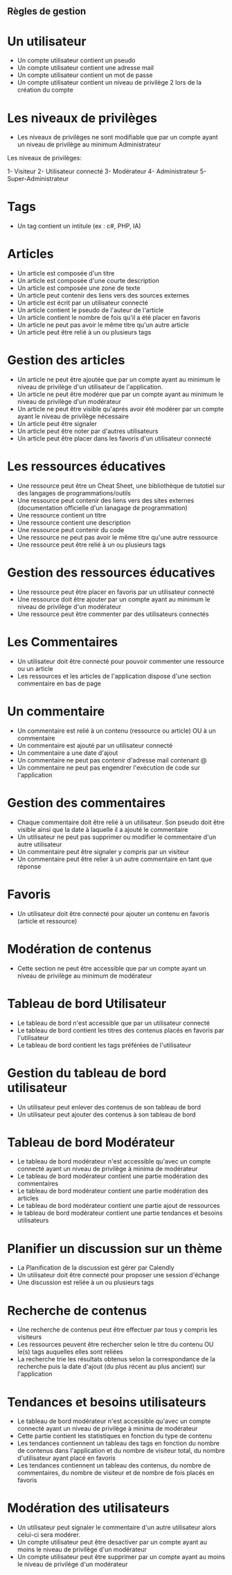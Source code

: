 
## Règles de gestion



# Un utilisateur 

- Un compte utilisateur contient un pseudo 
- Un compte utilisateur contient une adresse mail
- Un compte utilisateur contient un mot de passe
- Un compte utilisateur contient un niveau de privilège 2 lors de la création du compte

# Les niveaux de privilèges 

- Les niveaux de privilèges ne sont modifiable que par un compte ayant un niveau de privilège au minimum Administrateur 

Les niveaux de privilèges:

1- Visiteur
2- Utilisateur connecté 
3- Modérateur
4- Administrateur
5- Super-Administrateur

# Tags 

- Un tag contient un intitule (ex : c#, PHP, IA)

# Articles 

- Un article est composée d'un titre
- Un article est composée d'une courte description
- Un article est composée une zone de texte
- Un article peut contenir des liens vers des sources externes
- Un article est écrit par un utilisateur connecté 
- Un article contient le pseudo de l'auteur de l'article
- Un article contient le nombre de fois qu'il a été placer en favoris 
- Un article ne peut pas avoir le même titre qu'un autre article
- Un article peut être relié à un ou plusieurs tags 

# Gestion des articles

- Un article ne peut être ajoutée que par un compte ayant au minimum le niveau de privilège d'un utilisateur de l'application.
- Un article ne peut être modérer que par un compte ayant au minimum le niveau de privilège d'un modérateur
- Un article ne peut être visible qu'aprés avoir été modérer par un compte ayant le niveau de privilège nécessaire 
- Un article peut être signaler
- Un article peut être noter par d'autres utilisateurs 
- Un article peut être placer dans les favoris d'un utilisateur connecté

# Les ressources éducatives 

- Une ressource peut être un Cheat Sheet, une bibliothèque de tutotiel sur des langages de programmations/outils
- Une ressource peut contenir des liens vers des sites externes (documentation officielle d'un lanagage de programmation)
- Une ressource contient un titre 
- Une ressource contient une description 
- Une ressource peut contenir du code 
- Une ressource ne peut pas avoir le même titre qu'une autre ressource 
- Une ressource peut être relié à un ou plusieurs tags 

# Gestion des ressources éducatives 

- Une ressource peut être placer en favoris par un utilisateur connecté
- Une ressource doit être ajouter par un compte ayant au minimum le niveau de privilège d'un modérateur
- Une ressource peut être commenter par des utilisateurs connectés 

# Les Commentaires 

- Un utilisateur doit être connecté pour pouvoir commenter une ressource ou un article
- Les ressources et les articles de l'application dispose d'une section commentaire en bas de page 

# Un commentaire

- Un commentaire est relié à un contenu (ressource ou article) OU à un commentaire
- Un commentaire est ajouté par un utilisateur connecté 
- Un commentaire a une date d'ajout 
- Un commentaire ne peut pas contenir d'adresse mail contenant @ 
- Un commentaire ne peut pas engendrer l'exécution de code sur l'application 

# Gestion des commentaires

- Chaque commentaire doit être relié à un utilisateur. Son pseudo doit être visible ainsi que la date à laquelle il a ajouté le commentaire 
- Un utilisateur ne peut pas supprimer ou modifier le commentaire d'un autre utilisateur 
- Un commentaire peut être signaler y compris par un visiteur 
- Un commentaire peut être relier à un autre commentaire en tant que réponse 

# Favoris 

- Un utilisateur doit être connecté pour ajouter un contenu en favoris (article et ressource)

# Modération de contenus

- Cette section ne peut être accessible que par un compte ayant un niveau de privilège au minimum de modérateur

# Tableau de bord Utilisateur

- Le tableau de bord n'est accessible que par un utilisateur connecté 
- Le tableau de bord contient les titres des contenus placés en favoris par l'utilisateur 
- Le tableau de bord contient les tags préférées de l'utilisateur 

# Gestion du tableau de bord utilisateur

- Un utilisateur peut enlever des contenus de son tableau de bord 
- Un utilisateur peut ajouter des contenus à son tableau de bord

# Tableau de bord Modérateur 

- Le tableau de bord modérateur n'est accessible qu'avec un compte connecté ayant un niveau de privilège à minima de modérateur 
- Le tableau de bord modérateur contient une partie modération des commentaires 
- Le tableau de bord modérateur contient une partie modération des articles
- Le tableau de bord modérateur contient une partie ajout de ressources
- le tableau de bord modérateur contient une partie tendances et besoins utilisateurs 

# Planifier un discussion sur un thème 

- La Planification de la discussion est gérer par Calendly 
- Un utilisateur doit être connecté pour proposer une session d'échange 
- Une discussion est reliée à un ou plusieurs tags 

# Recherche de contenus

- Une recherche de contenus peut être effectuer par tous y compris les visiteurs 
- Les ressources peuvent être rechercher selon le titre du contenu OU le(s) tags auquelles elles sont reliées
- La recherche trie les résultats obtenus selon la correspondance de la recherche puis la date d'ajout (du plus récent au plus ancient) sur l'application

# Tendances et besoins utilisateurs 

- Le tableau de bord modérateur n'est accessible qu'avec un compte connecté ayant un niveau de privilège à minima de modérateur 
- Cette partie contient les statistiques en fonction du type de contenu 
- Les tendances contiennent un tableau des tags en fonction du nombre de contenus dans l'application et du nombre de visiteur total, du nombre d'utilisateur ayant placé en favoris 
- Les tendances contiennent un tableau des contenus, du nombre de commentaires, du nombre de visiteur et de nombre de fois placés en favoris

# Modération des utilisateurs 

- Un utilisateur peut signaler le commentaire d'un autre utilisateur alors celui-ci sera modérer. 
- Un compte utilisateur peut être desactiver par un compte ayant au moins le niveau de privilège d'un modérateur 
- Un compte utilisateur peut être supprimer par un compte ayant au moins le niveau de privilège d'un modérateur 